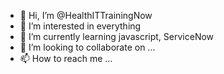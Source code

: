 - 👋 Hi, I’m @HealthITTrainingNow
- 👀 I’m interested in everything
- 🌱 I’m currently learning javascript, ServiceNow
- 💞️ I’m looking to collaborate on ...
- 📫 How to reach me ...

<!---
HealthITTrainingNow/HealthITTrainingNow is a ✨ special ✨ repository because its `README.md` (this file) appears on your GitHub profile.
You can click the Preview link to take a look at your changes.
--->

